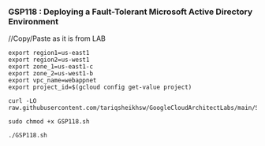 ### GSP118 :  Deploying a Fault-Tolerant Microsoft Active Directory Environment 

//Copy/Paste as it is from LAB  
```
export region1=us-east1
export region2=us-west1
export zone_1=us-east1-c
export zone_2=us-west1-b
export vpc_name=webappnet
export project_id=$(gcloud config get-value project)
```


```
curl -LO raw.githubusercontent.com/tariqsheikhsw/GoogleCloudArchitectLabs/main/Solutions/GSP118.sh

sudo chmod +x GSP118.sh

./GSP118.sh
```

